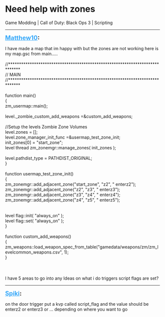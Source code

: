 # Need help with zones
Game Modding | Call of Duty: Black Ops 3 | Scripting

---
<strong style="font-size: 1.4em;"><span style="text-decoration: underline;text-decoration-color: #34a7f9;"><span style="color:#34a7f9;">Matthew10</span></span>:</strong>

<p>I have made a map that im happy with but the zones are not working here is my map.gsc from main.....<br /><br />//*****************************************************************************<br />// MAIN<br />//*****************************************************************************<br /><br />function main()<br />{<br />    zm_usermap::main();<br />    <br />    level._zombie_custom_add_weapons =&amp;custom_add_weapons;<br />    <br />    //Setup the levels Zombie Zone Volumes<br />    level.zones = [];<br />    level.zone_manager_init_func =&amp;usermap_test_zone_init;<br />    init_zones[0] = &quot;start_zone&quot;;<br />    level thread zm_zonemgr::manage_zones( init_zones );<br /><br />    level.pathdist_type = PATHDIST_ORIGINAL;<br />}<br /><br />function usermap_test_zone_init()<br />{<br />    zm_zonemgr::add_adjacent_zone(&quot;start_zone&quot;, &quot;z2&quot;, &quot; enterz2&quot;);<br />    zm_zonemgr::add_adjacent_zone(&quot;z2&quot;, &quot;z3&quot;, &quot; enterz3&quot;);<br />    zm_zonemgr::add_adjacent_zone(&quot;z3&quot;, &quot;z4&quot;, &quot; enterz4&quot;);<br />    zm_zonemgr::add_adjacent_zone(&quot;z4&quot;, &quot;z5&quot;, &quot; enterz5&quot;);<br /><br /><br />    level flag::init( &quot;always_on&quot; );<br />    level flag::set( &quot;always_on&quot; );<br />}    <br /><br />function custom_add_weapons()<br />{<br />    zm_weapons::load_weapon_spec_from_table(&quot;gamedata/weapons/zm/zm_levelcommon_weapons.csv&quot;, 1);<br />}<br /><br /><br /><br />I have 5 areas to go into any Ideas on what i do triggers script flags are set?</p>

---
<strong style="font-size: 1.4em;"><span style="text-decoration: underline;text-decoration-color: #34a7f9;"><span style="color:#34a7f9;">Spiki</span></span>:</strong>

<p>on the door trigger put a kvp called script_flag and the value should be enterz2  or enterz3 or ... depending on where you want to go</p>
